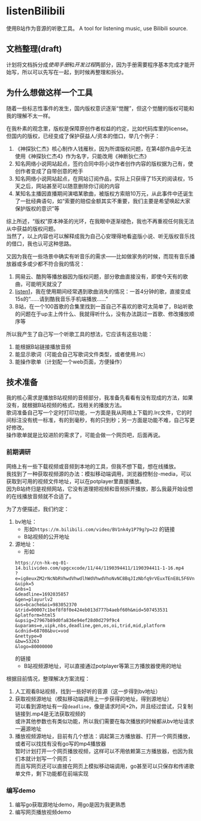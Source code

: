 # listenBilibili

使用B站作为音源的听歌工具。
A tool for listening music, use Bilibili source.

## 文档整理(draft)

计划将文档拆分成*使用手册*和*开发过程*两部分，因为手册需要程序基本完成才能开始写，所以可以先写在一起，到时候再整理和拆分。

## 为什么想做这样一个工具

随着一些标志性事件的发生，国内版权意识逐渐“觉醒”，但这个觉醒的版权可能和我的理解不太一样。

在我朴素的观念里，版权是保障原创作者权益的约定，比如代码库里的license。
但国内的版权，已经变成了保护获益人/资本的借口，举几个例子：

1. 《神探狄仁杰》核心制作人钱雁秋，因为所谓版权问题，在第4部作品中无法使用《神探狄仁杰4》作为名字，只能改用《神断狄仁杰》
2. 知名网络小说网站起点，签约合同中将小说作者创作内容的版权据为己有，使创作者变成了自带创意的枪手
3. 知名网络小说网站起点，在网站订阅作品，实际上只获得了15天的阅读权，15天之后，网站甚至可以随意删除你订阅的内容
4. 某知名主播因直播期间演唱某歌曲，被版权方索赔10万元，从此事件中还诞生了一批经典语句，如“索要的赔偿金额其实不重要，我们主要是希望唤起大家保护版权的意识”等

综上所述，“版权”原本神圣的光环，在我眼中逐渐褪色，我也不再重视任何我无法从中获益的版权问题。  
当然了，以上内容也可以解释成我为自己心安理得地看盗版小说、听无版权音乐找的借口，我也认可这种思路。

又因为我在一些场景中确实有听音乐的需求——比如做家务的时候，而现有音乐播放器或多或少都不符合我的情况：

1. 网易云、酷狗等播放器因为版权问题，部分歌曲直接没有，即使今天有的歌曲，可能明天就没了
2. [listen1](https://github.com/listen1/listen1_desktop)，我在使用期间经常遇到歌曲消失的情况：一首4分钟的歌，直接变成15s的“……请到酷我音乐手机端播放……”
3. B站，在一个100首歌的合集里找到一首自己不喜欢的歌可太简单了，B站听歌的问题在于up主上传什么、我就得听什么，没有办法跳过一首歌、修改播放顺序等

所以我产生了自己写一个听歌工具的想法，它应该有这些功能：

1. 能根据B站链接播放音频
2. 能显示歌词（可能会自己写歌词文件类型，或者使用.lrc）
3. 能操作歌单（计划配一个web页面，方便操作）

## 技术准备

我的核心需求是播放B站视频的音频部分，我准备先看看有没有现成的方法，如果没有，就根据B站视频的格式，找相关的播放方法。  
歌词准备自己写一个定时打印功能，一方面是我从网络上下载的.lrc文件，它的时间标注没有统一标准，有的到毫秒，有的只到秒；另一方面是功能不难，自己写更好修改。  
操作歌单就是比较进阶的需求了，可能会做一个网页吧，后面再说。

### 前期调研
网络上有一些下载视频或音频到本地的工具，但我不想下载，想在线播放。  
我找到了一种获取视频源的办法：模拟移动端调用，浏览器控制台-media，可以获取到可用的视频文件地址，可以在potplayer里直接播放。  
因为B站终归是视频网站，它没有道理把视频和音频拆开播放，那么我最开始设想的在线播放音频就不合适了。

为了方便描述，我们约定：

1. bv地址：
    - 形如`https://m.bilibili.com/video/BV1nk4y1P79g?p=22` 的链接
    - B站视频的公开地址
2. 源地址：
    - 形如
   ```text
   https://cn-hk-eq-01-14.bilivideo.com/upgcxcode/11/44/1190394411/1190394411-1-16.mp4
   ?e=ig8euxZM2rNcNbRVhwdVhwdlhWdVhwdVhoNvNC8BqJIzNbfq9rVEuxTEnE8L5F6VnEsSTx0vkX8fqJeYTj_lta53NCM=
   &uipk=5
   &nbs=1
   &deadline=1692035857
   &gen=playurlv2
   &os=bcache&oi=983052370
   &trid=00007c1bef8f8f0e424eb013d777b4aebf60h&mid=507453531
   &platform=html5
   &upsig=27967b89d0fa836e94ef28d0d279f9c4
   &uparams=e,uipk,nbs,deadline,gen,os,oi,trid,mid,platform
   &cdnid=68708&bvc=vod
   &nettype=0
   &bw=53263
   &logo=80000000
   ```
   的链接
    - B站视频源地址，可以直接通过potplayer等第三方播放器使用的地址

根据目前情况，整理解决方案流程：

1. 人工观看B站视频，找到一些好听的音源（这一步得到bv地址）
2. 获取视频源地址（模拟移动端调用上一步获得的地址，得到源地址）  
   可以看到源地址有一段`deadline`，像是请求时间+2h，并且经过尝试，只复制链接到.mp4是无法获取视频的  
   或许其他参数也有类似功能，所以我们需要在每次播放的时候都从bv地址请求一遍源地址
3. 播放视频源地址，目前有几个想法：调起第三方播放器、打开一个网页播放，或者可以找找有没有go写的mp4播放器  
   暂时计划打开一个网页播放视频，这样可以不用依赖第三方播放器，也因为我们本就计划写一个网页；  
   而且写网页还可以直接在网页上模拟移动端调用，go甚至可以只保存和传递歌单文件，剩下功能都在前端实现

### 编写demo

1. 编写go获取源地址demo，用go是因为我更熟悉
2. 编写网页播放视频demo
